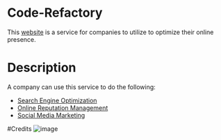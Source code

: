 # Code-Refactory
This [website](https://cmferracci.github.io/Code-Refactory/) is a service for companies to utilize to optimize their online presence.

# Description
A company can use this service to do the following:
* [Search Engine Optimization](https://cmferracci.github.io/Code-Refactory/#search-engine-optimization)
* [Online Reputation Management](https://cmferracci.github.io/Code-Refactory/#online-reputation-management)
* [Social Media Marketing](https://cmferracci.github.io/Code-Refactory/#social-media-marketing)

#Credits
![image](https://user-images.githubusercontent.com/95927968/148664498-e7177fc7-f0bb-41ef-be01-219adf75e00b.png)
